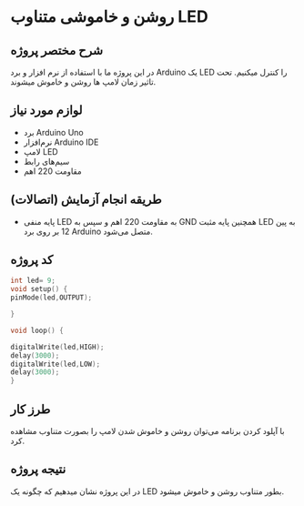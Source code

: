 
# روشن و خاموشی متناوب LED

## شرح مختصر پروژه
در این پروژه ما با استفاده از نرم افزار و برد Arduino یک LED را کنترل میکنیم. تحت تاثیر زمان لامپ ها روشن و خاموش میشوند.

## لوازم مورد نیاز
-  برد Arduino Uno
- نرم‌افزار Arduino IDE
- لامپ LED
- سیم‌های رابط
- مقاومت 220 اهم

## طریقه انجام آزمایش (اتصالات)
- پایه منفی LED به مقاومت 220 اهم و سپس به GND همچنین پایه مثبت LED به پین 12 بر روی برد Arduino متصل می‌شود.

## کد پروژه

```cpp
int led= 9;
void setup() {
pinMode(led,OUTPUT);

}

void loop() {

digitalWrite(led,HIGH);
delay(3000);
digitalWrite(led,LOW);
delay(3000);
}
```

## طرز کار
با آپلود کردن برنامه می‌توان روشن و خاموش شدن لامپ را بصورت متناوب مشاهده کرد.


## نتیجه‌ پروژه
در این پروژه نشان‌ میدهیم که چگونه یک LED بطور متناوب روشن و خاموش میشود.